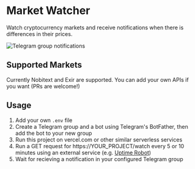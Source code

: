 # Market Watcher

Watch cryptocurrency markets and receive notifications when there is differences in their prices.

<img src="https://user-images.githubusercontent.com/510242/92992737-5a2f2400-f502-11ea-92a0-e1fc9161543a.png" alt="Telegram group notifications" />

## Supported Markets

Currently Nobitext and Exir are supported. You can add your own APIs if you want (PRs are welcome!)

## Usage

1. Add your own `.env` file
2. Create a Telegram group and a bot using Telegram's BotFather, then add the bot to your new group
3. Run this project on vercel.com or other similar serverless services
4. Run a GET request for https://YOUR_PROJECT/watch every 5 or 10 minutes using an external service (e.g. [Uptime Robot](https://uptimerobot.com/))
5. Wait for recieving a notification in your configured Telegram group
